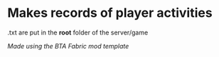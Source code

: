 <h1>Makes records of player activities</h1>



.txt are put in the **root** folder of the server/game


*Made using the BTA Fabric mod template*

